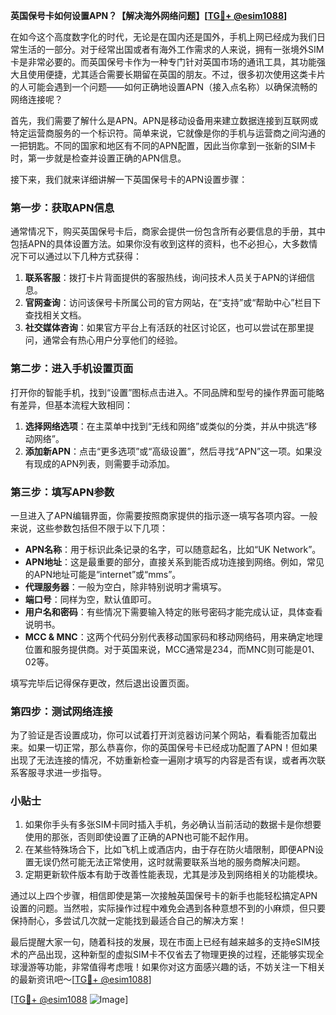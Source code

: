 **英国保号卡如何设置APN？【解决海外网络问题】[[TG💪+ @esim1088](https://t.me/s/esim1088)]**

在如今这个高度数字化的时代，无论是在国内还是国外，手机上网已经成为我们日常生活的一部分。对于经常出国或者有海外工作需求的人来说，拥有一张境外SIM卡是非常必要的。而英国保号卡作为一种专门针对英国市场的通讯工具，其功能强大且使用便捷，尤其适合需要长期留在英国的朋友。不过，很多初次使用这类卡片的人可能会遇到一个问题——如何正确地设置APN（接入点名称）以确保流畅的网络连接呢？

首先，我们需要了解什么是APN。APN是移动设备用来建立数据连接到互联网或特定运营商服务的一个标识符。简单来说，它就像是你的手机与运营商之间沟通的一把钥匙。不同的国家和地区有不同的APN配置，因此当你拿到一张新的SIM卡时，第一步就是检查并设置正确的APN信息。

接下来，我们就来详细讲解一下英国保号卡的APN设置步骤：

### 第一步：获取APN信息

通常情况下，购买英国保号卡后，商家会提供一份包含所有必要信息的手册，其中包括APN的具体设置方法。如果你没有收到这样的资料，也不必担心，大多数情况下可以通过以下几种方式获得：

1. **联系客服**：拨打卡片背面提供的客服热线，询问技术人员关于APN的详细信息。
2. **官网查询**：访问该保号卡所属公司的官方网站，在“支持”或“帮助中心”栏目下查找相关文档。
3. **社交媒体咨询**：如果官方平台上有活跃的社区讨论区，也可以尝试在那里提问，通常会有热心用户分享他们的经验。

### 第二步：进入手机设置页面

打开你的智能手机，找到“设置”图标点击进入。不同品牌和型号的操作界面可能略有差异，但基本流程大致相同：

1. **选择网络选项**：在主菜单中找到“无线和网络”或类似的分类，并从中挑选“移动网络”。
2. **添加新APN**：点击“更多选项”或“高级设置”，然后寻找“APN”这一项。如果没有现成的APN列表，则需要手动添加。

### 第三步：填写APN参数

一旦进入了APN编辑界面，你需要按照商家提供的指示逐一填写各项内容。一般来说，这些参数包括但不限于以下几项：

- **APN名称**：用于标识此条记录的名字，可以随意起名，比如“UK Network”。
- **APN地址**：这是最重要的部分，直接关系到能否成功连接到网络。例如，常见的APN地址可能是“internet”或“mms”。
- **代理服务器**：一般为空白，除非特别说明才需填写。
- **端口号**：同样为空，默认值即可。
- **用户名和密码**：有些情况下需要输入特定的账号密码才能完成认证，具体查看说明书。
- **MCC & MNC**：这两个代码分别代表移动国家码和移动网络码，用来确定地理位置和服务提供商。对于英国来说，MCC通常是234，而MNC则可能是01、02等。

填写完毕后记得保存更改，然后退出设置页面。

### 第四步：测试网络连接

为了验证是否设置成功，你可以试着打开浏览器访问某个网站，看看能否加载出来。如果一切正常，那么恭喜你，你的英国保号卡已经成功配置了APN！但如果出现了无法连接的情况，不妨重新检查一遍刚才填写的内容是否有误，或者再次联系客服寻求进一步指导。

### 小贴士

1. 如果你手头有多张SIM卡同时插入手机，务必确认当前活动的数据卡是你想要使用的那张，否则即使设置了正确的APN也可能不起作用。
2. 在某些特殊场合下，比如飞机上或酒店内，由于存在防火墙限制，即便APN设置无误仍然可能无法正常使用，这时就需要联系当地的服务商解决问题。
3. 定期更新软件版本有助于改善性能表现，尤其是涉及到网络相关的功能模块。

通过以上四个步骤，相信即使是第一次接触英国保号卡的新手也能轻松搞定APN设置的问题。当然啦，实际操作过程中难免会遇到各种意想不到的小麻烦，但只要保持耐心，多尝试几次就一定能找到最适合自己的解决方案！

最后提醒大家一句，随着科技的发展，现在市面上已经有越来越多的支持eSIM技术的产品出现，这种新型的虚拟SIM卡不仅省去了物理更换的过程，还能够实现全球漫游等功能，非常值得考虑哦！如果你对这方面感兴趣的话，不妨关注一下相关的最新资讯吧～[[TG💪+ @esim1088](https://t.me/s/esim1088)]

[[TG💪+ @esim1088](https://t.me/s/esim1088) ![Image](https://i.postimg.cc/4NQfJmqS/Snipaste-2025-05-13-00-14-12.png)]